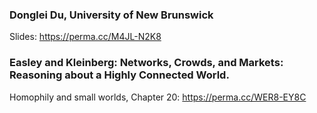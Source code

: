 ### Donglei Du, University of New Brunswick
Slides: https://perma.cc/M4JL-N2K8

### Easley and Kleinberg: Networks, Crowds, and Markets: Reasoning about a Highly Connected World. 
Homophily and small worlds, Chapter 20: https://perma.cc/WER8-EY8C
